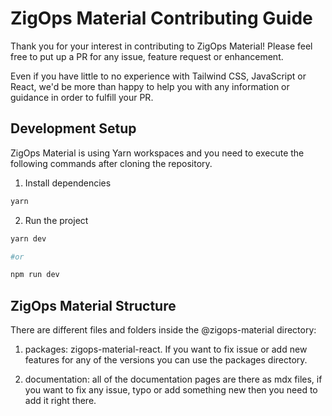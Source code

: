 # ZigOps Material Contributing Guide

Thank you for your interest in contributing to ZigOps Material! Please feel free to put up a PR for any issue, feature request or enhancement.

Even if you have little to no experience with Tailwind CSS, JavaScript or React, we'd be more than happy to help you with any information or guidance in order to fulfill your PR.

## Development Setup

ZigOps Material is using Yarn workspaces and you need to execute the following commands after cloning the repository.

1. Install dependencies

```bash
yarn 
```

2. Run the project

```bash
yarn dev

#or

npm run dev
```

## ZigOps Material Structure

There are different files and folders inside the @zigops-material directory:

1. packages: zigops-material-react. If you want to fix issue or add new features for any of the versions you can use the packages directory.

2. documentation: all of the documentation pages are there as mdx files, if you want to fix any issue, typo or add something new then you need to add it right there.

